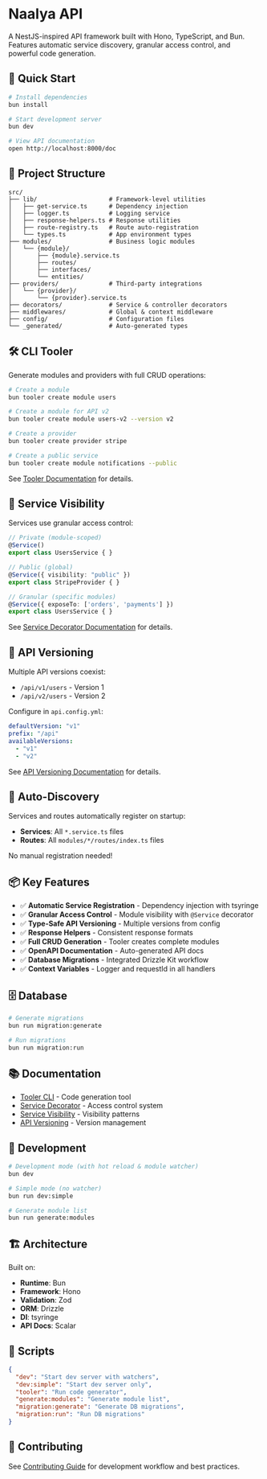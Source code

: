 # Naalya API

A NestJS-inspired API framework built with Hono, TypeScript, and Bun. Features automatic service discovery, granular access control, and powerful code generation.

## 🚀 Quick Start

```bash
# Install dependencies
bun install

# Start development server
bun dev

# View API documentation
open http://localhost:8000/doc
```

## 📁 Project Structure

```
src/
├── lib/                    # Framework-level utilities
│   ├── get-service.ts      # Dependency injection
│   ├── logger.ts           # Logging service
│   ├── response-helpers.ts # Response utilities
│   ├── route-registry.ts   # Route auto-registration
│   └── types.ts            # App environment types
├── modules/                # Business logic modules
│   └── {module}/
│       ├── {module}.service.ts
│       ├── routes/
│       ├── interfaces/
│       └── entities/
├── providers/              # Third-party integrations
│   └── {provider}/
│       └── {provider}.service.ts
├── decorators/             # Service & controller decorators
├── middlewares/            # Global & context middleware
├── config/                 # Configuration files
└── _generated/             # Auto-generated types
```

## 🛠️ CLI Tooler

Generate modules and providers with full CRUD operations:

```bash
# Create a module
bun tooler create module users

# Create a module for API v2
bun tooler create module users-v2 --version v2

# Create a provider
bun tooler create provider stripe

# Create a public service
bun tooler create module notifications --public
```

See [Tooler Documentation](./docs/TOOLER.md) for details.

## 🔐 Service Visibility

Services use granular access control:

```typescript
// Private (module-scoped)
@Service()
export class UsersService { }

// Public (global)
@Service({ visibility: "public" })
export class StripeProvider { }

// Granular (specific modules)
@Service({ exposeTo: ['orders', 'payments'] })
export class UsersService { }
```

See [Service Decorator Documentation](./docs/SERVICE_DECORATOR.md) for details.

## 📡 API Versioning

Multiple API versions coexist:

- `/api/v1/users` - Version 1
- `/api/v2/users` - Version 2

Configure in `api.config.yml`:

```yaml
defaultVersion: "v1"
prefix: "/api"
availableVersions:
  - "v1"
  - "v2"
```

See [API Versioning Documentation](./docs/API_VERSIONING.md) for details.

## 🔄 Auto-Discovery

Services and routes automatically register on startup:

- **Services**: All `*.service.ts` files
- **Routes**: All `modules/*/routes/index.ts` files

No manual registration needed!

## 📦 Key Features

- ✅ **Automatic Service Registration** - Dependency injection with tsyringe
- ✅ **Granular Access Control** - Module visibility with `@Service` decorator
- ✅ **Type-Safe API Versioning** - Multiple versions from config
- ✅ **Response Helpers** - Consistent response formats
- ✅ **Full CRUD Generation** - Tooler creates complete modules
- ✅ **OpenAPI Documentation** - Auto-generated API docs
- ✅ **Database Migrations** - Integrated Drizzle Kit workflow
- ✅ **Context Variables** - Logger and requestId in all handlers

## 🗄️ Database

```bash
# Generate migrations
bun run migration:generate

# Run migrations
bun run migration:run
```

## 📚 Documentation

- [Tooler CLI](./docs/TOOLER.md) - Code generation tool
- [Service Decorator](./docs/SERVICE_DECORATOR.md) - Access control system
- [Service Visibility](./docs/SERVICE_VISIBILITY.md) - Visibility patterns
- [API Versioning](./docs/API_VERSIONING.md) - Version management

## 🧪 Development

```bash
# Development mode (with hot reload & module watcher)
bun dev

# Simple mode (no watcher)
bun run dev:simple

# Generate module list
bun run generate:modules
```

## 🏗️ Architecture

Built on:
- **Runtime**: Bun
- **Framework**: Hono
- **Validation**: Zod
- **ORM**: Drizzle
- **DI**: tsyringe
- **API Docs**: Scalar

## 📝 Scripts

```json
{
  "dev": "Start dev server with watchers",
  "dev:simple": "Start dev server only",
  "tooler": "Run code generator",
  "generate:modules": "Generate module list",
  "migration:generate": "Generate DB migrations",
  "migration:run": "Run DB migrations"
}
```

## 🤝 Contributing

See [Contributing Guide](./docs/TOOLER.md#contributing) for development workflow and best practices.
